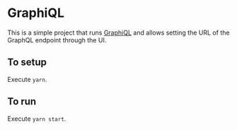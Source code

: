 # GraphiQL

This is a simple project that runs [GraphiQL](https://github.com/graphql/graphiql/tree/main/packages/graphiql) and
allows setting the URL of the GraphQL endpoint through the UI.

## To setup

Execute `yarn`.

## To run

Execute `yarn start`.
